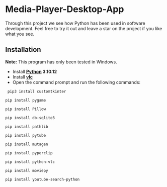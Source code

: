 # **Media-Player-Desktop-App**
Through this project we see how Python has been used in software development. Feel free to try it out and leave a star on the project if you like what you see.

## Installation
**Note:** This program has only been tested in Windows.
- Install **[Python](https://www.python.org/downloads/release/python-31012/) 3.10.12**
- Install **[vlc](https://get.videolan.org/vlc/3.0.18/win64/vlc-3.0.18-win64.exe)**
- Open the command prompt and run the following commands:
 ``` 
  pip3 install customtkinter 
  ```
  ```
  pip install pygame
  ```
  ```
  pip install Pillow
  ```
  ```
  pip install db-sqlite3
  ```
  ```
  pip install pathlib
  ```
  ```
  pip install pytube
  ```
  ```
  pip install mutagen
  ```
  ```
  pip install pyperclip
  ```
  ```
  pip install python-vlc
  ```
  ```
  pip install moviepy
  ```
  ```
  pip install youtube-search-python
  ```
